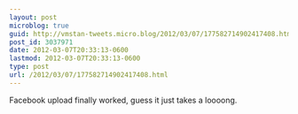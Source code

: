 ```yaml
---
layout: post
microblog: true
guid: http://vmstan-tweets.micro.blog/2012/03/07/177582714902417408.html
post_id: 3037971
date: 2012-03-07T20:33:13-0600
lastmod: 2012-03-07T20:33:13-0600
type: post
url: /2012/03/07/177582714902417408.html
---
```

Facebook upload finally worked, guess it just takes a loooong.
